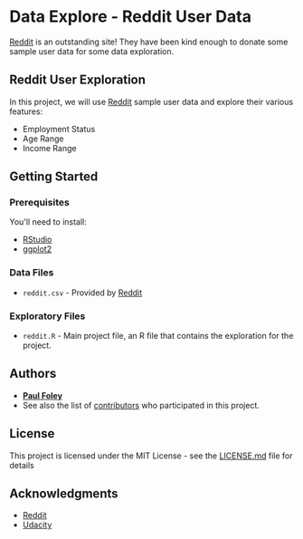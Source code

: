 # Data Explore - Reddit User Data

[Reddit](https://www.reddit.com/) is an outstanding site! They have been kind enough to donate some sample user data for some data exploration.


## Reddit User Exploration

In this project, we will use [Reddit](https://www.reddit.com/) sample user data and explore their various features:

* Employment Status
* Age Range
* Income Range


## Getting Started

### Prerequisites
You'll need to install:

* [RStudio](https://www.rstudio.com/products/rstudio/download/)
* [ggplot2](http://ggplot2.org/)

### Data Files

* `reddit.csv` - Provided by [Reddit](https://www.reddit.com/)

### Exploratory Files

* `reddit.R` - Main project file, an R file that contains the exploration for the project. 


## Authors

* [**Paul Foley**](https://github.com/paulfoley)
* See also the list of [contributors](https://github.com/paulfoley/data-analyst/tree/master/Reddit_Data-Explore) who participated in this project.


## License

This project is licensed under the MIT License - see the [LICENSE.md](LICENSE.md) file for details


## Acknowledgments

* [Reddit](https://www.reddit.com/)
* [Udacity](https://www.udacity.com/)